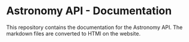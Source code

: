# Astronomy API - Documentation

This repository contains the documentation for the Astronomy API. The markdown files are converted to HTMl on the website.
